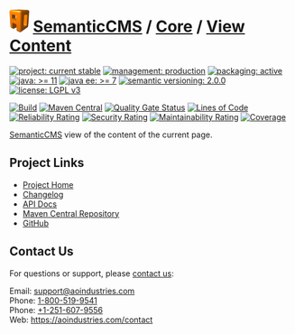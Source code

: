 # [<img src="ao-logo.png" alt="AO Logo" width="35" height="40">](https://github.com/ao-apps) [SemanticCMS](https://github.com/ao-apps/semanticcms) / [Core](https://github.com/ao-apps/semanticcms-core) / [View Content](https://github.com/ao-apps/semanticcms-core-view-content)

[![project: current stable](https://semanticcms.com/ao-badges/project-current-stable.svg)](https://aoindustries.com/life-cycle#project-current-stable)
[![management: production](https://semanticcms.com/ao-badges/management-production.svg)](https://aoindustries.com/life-cycle#management-production)
[![packaging: active](https://semanticcms.com/ao-badges/packaging-active.svg)](https://aoindustries.com/life-cycle#packaging-active)  
[![java: &gt;= 11](https://semanticcms.com/ao-badges/java-11.svg)](https://docs.oracle.com/en/java/javase/11/)
[![java ee: &gt;= 7](https://semanticcms.com/ao-badges/javaee-7.svg)](https://docs.oracle.com/javaee/7/)
[![semantic versioning: 2.0.0](https://semanticcms.com/ao-badges/semver-2.0.0.svg)](http://semver.org/spec/v2.0.0.html)
[![license: LGPL v3](https://semanticcms.com/ao-badges/license-lgpl-3.0.svg)](https://www.gnu.org/licenses/lgpl-3.0)

[![Build](https://github.com/ao-apps/semanticcms-core-view-content/workflows/Build/badge.svg?branch=1.x)](https://github.com/ao-apps/semanticcms-core-view-content/actions?query=workflow%3ABuild)
[![Maven Central](https://maven-badges.herokuapp.com/maven-central/com.semanticcms/semanticcms-core-view-content/badge.svg)](https://maven-badges.herokuapp.com/maven-central/com.semanticcms/semanticcms-core-view-content)
[![Quality Gate Status](https://sonarcloud.io/api/project_badges/measure?branch=1.x&project=com.semanticcms%3Asemanticcms-core-view-content&metric=alert_status)](https://sonarcloud.io/dashboard?branch=1.x&id=com.semanticcms%3Asemanticcms-core-view-content)
[![Lines of Code](https://sonarcloud.io/api/project_badges/measure?branch=1.x&project=com.semanticcms%3Asemanticcms-core-view-content&metric=ncloc)](https://sonarcloud.io/component_measures?branch=1.x&id=com.semanticcms%3Asemanticcms-core-view-content&metric=ncloc)  
[![Reliability Rating](https://sonarcloud.io/api/project_badges/measure?branch=1.x&project=com.semanticcms%3Asemanticcms-core-view-content&metric=reliability_rating)](https://sonarcloud.io/component_measures?branch=1.x&id=com.semanticcms%3Asemanticcms-core-view-content&metric=Reliability)
[![Security Rating](https://sonarcloud.io/api/project_badges/measure?branch=1.x&project=com.semanticcms%3Asemanticcms-core-view-content&metric=security_rating)](https://sonarcloud.io/component_measures?branch=1.x&id=com.semanticcms%3Asemanticcms-core-view-content&metric=Security)
[![Maintainability Rating](https://sonarcloud.io/api/project_badges/measure?branch=1.x&project=com.semanticcms%3Asemanticcms-core-view-content&metric=sqale_rating)](https://sonarcloud.io/component_measures?branch=1.x&id=com.semanticcms%3Asemanticcms-core-view-content&metric=Maintainability)
[![Coverage](https://sonarcloud.io/api/project_badges/measure?branch=1.x&project=com.semanticcms%3Asemanticcms-core-view-content&metric=coverage)](https://sonarcloud.io/component_measures?branch=1.x&id=com.semanticcms%3Asemanticcms-core-view-content&metric=Coverage)

[SemanticCMS](https://github.com/ao-apps/semanticcms) view of the content of the current page.

## Project Links
* [Project Home](https://semanticcms.com/core/view-content/)
* [Changelog](https://semanticcms.com/core/view-content/changelog)
* [API Docs](https://semanticcms.com/core/view-content/apidocs/)
* [Maven Central Repository](https://central.sonatype.com/artifact/com.semanticcms/semanticcms-core-view-content)
* [GitHub](https://github.com/ao-apps/semanticcms-core-view-content)

## Contact Us
For questions or support, please [contact us](https://aoindustries.com/contact):

Email: [support@aoindustries.com](mailto:support@aoindustries.com)  
Phone: [1-800-519-9541](tel:1-800-519-9541)  
Phone: [+1-251-607-9556](tel:+1-251-607-9556)  
Web: https://aoindustries.com/contact
